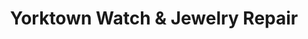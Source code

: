 ---
title: "Yorktown Watch & Jewelry Repair"
url: /lombard/yorktown-watch-and-jewelry-repair/
shop: watches
---